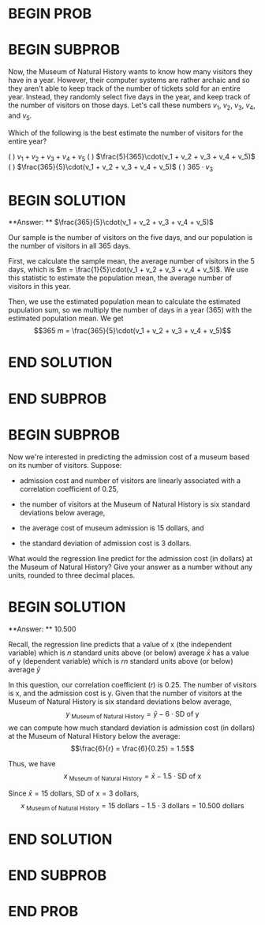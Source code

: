 # BEGIN PROB

# BEGIN SUBPROB

Now, the Museum of Natural History wants to know how many visitors they have in a year. However, their computer systems are rather archaic and so they aren't able to keep track of the number of tickets sold for an entire year. Instead, they randomly select five days in the year, and keep track of the number of visitors on those days. Let's call these numbers $v_1$, $v_2$, $v_3$, $v_4$, and $v_5$.

Which of the following is the best estimate the number of visitors for the entire year?

( ) $v_1 + v_2 + v_3 + v_4 + v_5$
( ) $\frac{5}{365}\cdot(v_1 + v_2 + v_3 + v_4 + v_5)$
( ) $\frac{365}{5}\cdot(v_1 + v_2 + v_3 + v_4 + v_5)$
( ) $365\cdot v_3$

# BEGIN SOLUTION

**Answer: ** $\frac{365}{5}\cdot(v_1 + v_2 + v_3 + v_4 + v_5)$

Our sample is the number of visitors on the five days, and our population is the number of visitors in all 365 days. 

First, we calculate the sample mean, the average number of visitors in the 5 days, which is $m = \frac{1}{5}\cdot(v_1 + v_2 + v_3 + v_4 + v_5)$. We use this statistic to estimate the population mean, the average number of visitors in this year.

Then, we use the estimated population mean to calculate the estimated pupulation sum, so we multiply the number of days in a year (365) with the estimated population mean. We get $$365 m = \frac{365}{5}\cdot(v_1 + v_2 + v_3 + v_4 + v_5)$$

# END SOLUTION

# END SUBPROB

# BEGIN SUBPROB

Now we're interested in predicting the admission cost of a museum based on its number of visitors. Suppose: 

* admission cost and number of visitors are linearly associated with a correlation coefficient of 0.25, 

* the number of visitors at the Museum of Natural History is six standard deviations below average, 

* the average cost of museum admission is 15 dollars, and

* the standard deviation of admission cost is 3 dollars.

What would the regression line predict for the admission cost (in dollars) at the Museum of Natural History? Give your answer as a number without any units, rounded to three decimal places.

# BEGIN SOLUTION

**Answer: ** 10.500

Recall, the regression line predicts that a value of x (the independent variable) which is $n$ standard units above (or below) average $\bar{x}$ has a value of y (dependent variable) which is $rn$ standard units above (or below) average $\bar{y}$

In this question, our correlation coefficient ($r$) is 0.25. The number of visitors is x, and the admission cost is y. Given that the number of visitors at the Museum of Natural History is six standard deviations below average, $$y_{\ \text {Museum of Natural History}} = \bar{y}-6\cdot \text{SD of y}$$ we can compute how much standard deviation is admission cost (in dollars) at the Museum of Natural History below the average:$$\frac{6}{r} = \frac{6}{0.25} = 1.5$$ 

Thus, we have $$x_{\ \text {Museum of Natural History}} = \bar{x}-1.5\cdot \text{SD of x}$$

Since $\bar{x} = 15\ \text{dollars}$, $\text{SD of x} = 3\ \text{dollars}$,
$$x_{\ \text {Museum of Natural History}} = 15\ \text{dollars} -1.5\cdot 3\ \text{dollars} = 10.500\ \text{dollars}$$

# END SOLUTION

# END SUBPROB

# END PROB